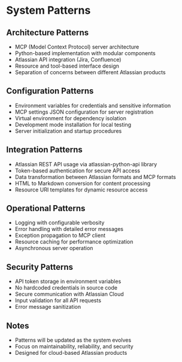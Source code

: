 # System Patterns

## Architecture Patterns
- MCP (Model Context Protocol) server architecture
- Python-based implementation with modular components
- Atlassian API integration (Jira, Confluence)
- Resource and tool-based interface design
- Separation of concerns between different Atlassian products

## Configuration Patterns
- Environment variables for credentials and sensitive information
- MCP settings JSON configuration for server registration
- Virtual environment for dependency isolation
- Development mode installation for local testing
- Server initialization and startup procedures

## Integration Patterns
- Atlassian REST API usage via atlassian-python-api library
- Token-based authentication for secure API access
- Data transformation between Atlassian formats and MCP formats
- HTML to Markdown conversion for content processing
- Resource URI templates for dynamic resource access

## Operational Patterns
- Logging with configurable verbosity
- Error handling with detailed error messages
- Exception propagation to MCP client
- Resource caching for performance optimization
- Asynchronous server operation

## Security Patterns
- API token storage in environment variables
- No hardcoded credentials in source code
- Secure communication with Atlassian Cloud
- Input validation for all API requests
- Error message sanitization

## Notes
- Patterns will be updated as the system evolves
- Focus on maintainability, reliability, and security
- Designed for cloud-based Atlassian products
